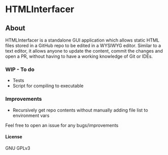 # HTMLInterfacer

## About
  
HTMLInterfacer is a standalone GUI application which allows static HTML files stored in a GitHub repo to be edited
in a WYSIWYG editor. Similar to a text editor, it allows anyone to update the content, commit the changes
and open a PR, without having to have a working knowledge of Git or IDEs.
  
### WIP - To do
- Tests
- Script for compiling to executable

### Improvements

- Recursively get repo contents without manually adding file list to environment vars

Feel free to open an issue for any bugs/improvements

#### License
GNU GPLv3
